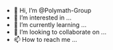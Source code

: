 - 👋 Hi, I’m @Polymath-Group
- 👀 I’m interested in ...
- 🌱 I’m currently learning ...
- 💞️ I’m looking to collaborate on ...
- 📫 How to reach me ...

<!---
Polymath-Group/Polymath-Group is a ✨ special ✨ repository because its `README.md` (this file) appears on your GitHub profile.
You can click the Preview link to take a look at your changes.
--->
